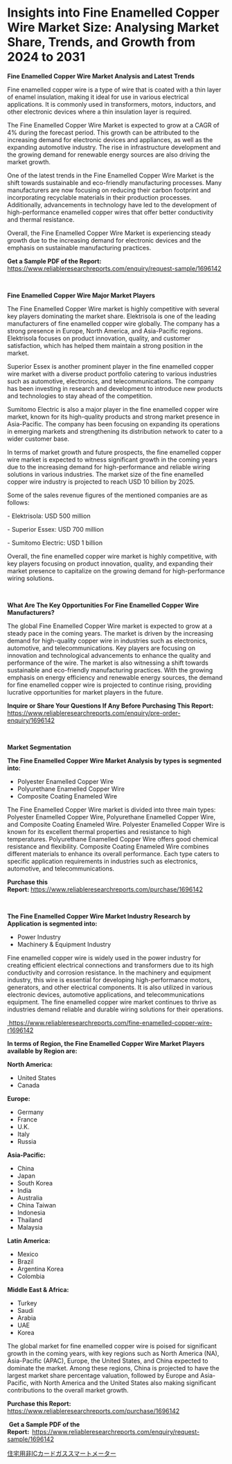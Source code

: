 <p><h1>Insights into Fine Enamelled Copper Wire Market Size: Analysing Market Share, Trends, and Growth from 2024 to 2031</h1></p><p><strong>Fine Enamelled Copper Wire Market Analysis and Latest Trends</strong></p>
<p><p>Fine enamelled copper wire is a type of wire that is coated with a thin layer of enamel insulation, making it ideal for use in various electrical applications. It is commonly used in transformers, motors, inductors, and other electronic devices where a thin insulation layer is required.</p><p>The Fine Enamelled Copper Wire Market is expected to grow at a CAGR of 4% during the forecast period. This growth can be attributed to the increasing demand for electronic devices and appliances, as well as the expanding automotive industry. The rise in infrastructure development and the growing demand for renewable energy sources are also driving the market growth.</p><p>One of the latest trends in the Fine Enamelled Copper Wire Market is the shift towards sustainable and eco-friendly manufacturing processes. Many manufacturers are now focusing on reducing their carbon footprint and incorporating recyclable materials in their production processes. Additionally, advancements in technology have led to the development of high-performance enamelled copper wires that offer better conductivity and thermal resistance.</p><p>Overall, the Fine Enamelled Copper Wire Market is experiencing steady growth due to the increasing demand for electronic devices and the emphasis on sustainable manufacturing practices.</p></p>
<p><strong>Get a Sample PDF of the Report:&nbsp;</strong> <a href="https://www.reliableresearchreports.com/enquiry/request-sample/1696142">https://www.reliableresearchreports.com/enquiry/request-sample/1696142</a></p>
<p>&nbsp;</p>
<p><strong>Fine Enamelled Copper Wire Major Market Players</strong></p>
<p><p>The Fine Enamelled Copper Wire market is highly competitive with several key players dominating the market share. Elektrisola is one of the leading manufacturers of fine enamelled copper wire globally. The company has a strong presence in Europe, North America, and Asia-Pacific regions. Elektrisola focuses on product innovation, quality, and customer satisfaction, which has helped them maintain a strong position in the market.</p><p>Superior Essex is another prominent player in the fine enamelled copper wire market with a diverse product portfolio catering to various industries such as automotive, electronics, and telecommunications. The company has been investing in research and development to introduce new products and technologies to stay ahead of the competition.</p><p>Sumitomo Electric is also a major player in the fine enamelled copper wire market, known for its high-quality products and strong market presence in Asia-Pacific. The company has been focusing on expanding its operations in emerging markets and strengthening its distribution network to cater to a wider customer base.</p><p>In terms of market growth and future prospects, the fine enamelled copper wire market is expected to witness significant growth in the coming years due to the increasing demand for high-performance and reliable wiring solutions in various industries. The market size of the fine enamelled copper wire industry is projected to reach USD 10 billion by 2025.</p><p>Some of the sales revenue figures of the mentioned companies are as follows:</p><p>- Elektrisola: USD 500 million</p><p>- Superior Essex: USD 700 million</p><p>- Sumitomo Electric: USD 1 billion</p><p>Overall, the fine enamelled copper wire market is highly competitive, with key players focusing on product innovation, quality, and expanding their market presence to capitalize on the growing demand for high-performance wiring solutions.</p></p>
<p>&nbsp;</p>
<p><strong>What Are The Key Opportunities For Fine Enamelled Copper Wire Manufacturers?</strong></p>
<p><p>The global Fine Enamelled Copper Wire market is expected to grow at a steady pace in the coming years. The market is driven by the increasing demand for high-quality copper wire in industries such as electronics, automotive, and telecommunications. Key players are focusing on innovation and technological advancements to enhance the quality and performance of the wire. The market is also witnessing a shift towards sustainable and eco-friendly manufacturing practices. With the growing emphasis on energy efficiency and renewable energy sources, the demand for fine enamelled copper wire is projected to continue rising, providing lucrative opportunities for market players in the future.</p></p>
<p><strong>Inquire or Share Your Questions If Any Before Purchasing This Report:</strong> <a href="https://www.reliableresearchreports.com/enquiry/pre-order-enquiry/1696142">https://www.reliableresearchreports.com/enquiry/pre-order-enquiry/1696142</a></p>
<p>&nbsp;</p>
<p><strong>Market Segmentation</strong></p>
<p><strong>The Fine Enamelled Copper Wire Market Analysis by types is segmented into:</strong></p>
<p><ul><li>Polyester Enamelled Copper Wire</li><li>Polyurethane Enamelled Copper Wire</li><li>Composite Coating Enameled Wire</li></ul></p>
<p><p>The Fine Enamelled Copper Wire market is divided into three main types: Polyester Enamelled Copper Wire, Polyurethane Enamelled Copper Wire, and Composite Coating Enameled Wire. Polyester Enamelled Copper Wire is known for its excellent thermal properties and resistance to high temperatures. Polyurethane Enamelled Copper Wire offers good chemical resistance and flexibility. Composite Coating Enameled Wire combines different materials to enhance its overall performance. Each type caters to specific application requirements in industries such as electronics, automotive, and telecommunications.</p></p>
<p><strong>Purchase this Report:&nbsp;</strong><a href="https://www.reliableresearchreports.com/purchase/1696142">https://www.reliableresearchreports.com/purchase/1696142</a></p>
<p>&nbsp;</p>
<p><strong>The Fine Enamelled Copper Wire Market Industry Research by Application is segmented into:</strong></p>
<p><ul><li>Power Industry</li><li>Machinery & Equipment Industry</li></ul></p>
<p><p>Fine enamelled copper wire is widely used in the power industry for creating efficient electrical connections and transformers due to its high conductivity and corrosion resistance. In the machinery and equipment industry, this wire is essential for developing high-performance motors, generators, and other electrical components. It is also utilized in various electronic devices, automotive applications, and telecommunications equipment. The fine enamelled copper wire market continues to thrive as industries demand reliable and durable wiring solutions for their operations.</p></p>
<p><a href="https://www.reliableresearchreports.com/fine-enamelled-copper-wire-r1696142">&nbsp;https://www.reliableresearchreports.com/fine-enamelled-copper-wire-r1696142</a></p>
<p><strong>In terms of Region, the Fine Enamelled Copper Wire Market Players available by Region are:</strong></p>
<p>
    <p> <strong> North America: </strong>
        <ul>
            <li>United States</li>
            <li>Canada</li>
        </ul>
        </p> 
    <p> <strong> Europe: </strong>
        <ul>
            <li>Germany</li>
            <li>France</li>
            <li>U.K.</li>
            <li>Italy</li>
            <li>Russia</li>
        </ul>
        </p> 
    <p> <strong> Asia-Pacific: </strong>
        <ul>
            <li>China</li>
            <li>Japan</li>
            <li>South Korea</li>
            <li>India</li>
            <li>Australia</li>
            <li>China Taiwan</li>
            <li>Indonesia</li>
            <li>Thailand</li>
            <li>Malaysia</li>
        </ul>
        </p> 
    <p> <strong> Latin America: </strong>
        <ul>
            <li>Mexico</li>
            <li>Brazil</li>
            <li>Argentina Korea</li>
            <li>Colombia</li>
        </ul>
        </p> 
    <p> <strong> Middle East & Africa: </strong>
        <ul>
            <li>Turkey</li>
            <li>Saudi</li>
            <li>Arabia</li>
            <li>UAE</li>
            <li>Korea</li>
        </ul>
    </p>
    </p>
<p><p>The global market for fine enamelled copper wire is poised for significant growth in the coming years, with key regions such as North America (NA), Asia-Pacific (APAC), Europe, the United States, and China expected to dominate the market. Among these regions, China is projected to have the largest market share percentage valuation, followed by Europe and Asia-Pacific, with North America and the United States also making significant contributions to the overall market growth.</p></p>
<p><strong>Purchase this Report: </strong><a href="https://www.reliableresearchreports.com/purchase/1696142">https://www.reliableresearchreports.com/purchase/1696142</a></p>
<p>&nbsp;<strong>Get a Sample PDF of the Report:&nbsp;&nbsp;</strong><a href="https://www.reliableresearchreports.com/enquiry/request-sample/1696142">https://www.reliableresearchreports.com/enquiry/request-sample/1696142</a></p>
<p><strong></strong></p>
<p><p><a href="https://medium.com/@chrispbacon162023/%E4%BD%8F%E5%AE%85%E5%90%91%E3%81%91%E9%9D%9Eic%E3%82%AB%E3%83%BC%E3%83%89%E3%82%AC%E3%82%B9%E3%82%B9%E3%83%9E%E3%83%BC%E3%83%88%E3%83%A1%E3%83%BC%E3%82%BF%E3%83%BC%E5%B8%82%E5%A0%B4-%E5%B8%82%E5%A0%B4cagr-%E5%B8%82%E5%A0%B4%E3%83%88%E3%83%AC%E3%83%B3%E3%83%89-%E6%88%90%E9%95%B7%E6%88%A6%E7%95%A5%E3%81%AB%E9%96%A2%E3%81%99%E3%82%8Binsights-2c730ea5607e">住宅用非ICカードガススマートメーター</a></p></p>